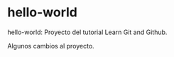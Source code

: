 # hello-world
hello-world: Proyecto del tutorial Learn Git and Github.

Algunos cambios al proyecto.
